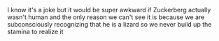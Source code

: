 I know it's a joke but it would be super awkward if Zuckerberg actually wasn't human and the only reason we can't see it is because we are subconsciously recognizing that he is a lizard so we never build up the stamina to realize it

